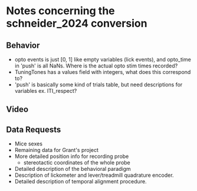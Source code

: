# Notes concerning the schneider_2024 conversion

## Behavior
- opto events is just [0, 1] like empty variables (lick events), and opto_time in 'push' is all NaNs.  Where is the actual opto stim times recorded?
- TuningTones has a values field with integers, what does this correspond to?
- 'push' is basically some kind of trials table, but need descriptions for variables ex. ITI_respect?

## Video

## Data Requests
- Mice sexes
- Remaining data for Grant's project
- More detailed position info for recording probe
    - stereotactic coordinates of the whole probe
- Detailed description of the behavioral paradigm
- Description of lickometer and lever/treadmill quadrature encoder.
- Detailed description of temporal alignment procedure.
